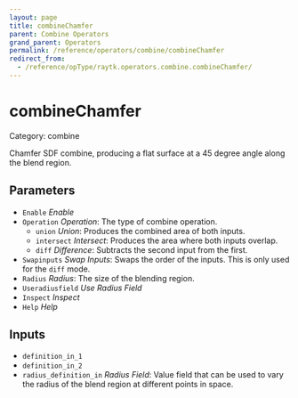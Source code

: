 ```yaml
---
layout: page
title: combineChamfer
parent: Combine Operators
grand_parent: Operators
permalink: /reference/operators/combine/combineChamfer
redirect_from:
  - /reference/opType/raytk.operators.combine.combineChamfer/
---
```


# combineChamfer

Category: combine



Chamfer SDF combine, producing a flat surface at a 45 degree angle along the blend region.

## Parameters

* `Enable` *Enable*
* `Operation` *Operation*: The type of combine operation.
  * `union` *Union*: Produces the combined area of both inputs.
  * `intersect` *Intersect*: Produces the area where both inputs overlap.
  * `diff` *Difference*: Subtracts the second input from the first.
* `Swapinputs` *Swap Inputs*: Swaps the order of the inputs. This is only used for the `diff` mode.
* `Radius` *Radius*: The size of the blending region.
* `Useradiusfield` *Use Radius Field*
* `Inspect` *Inspect*
* `Help` *Help*

## Inputs

* `definition_in_1`
* `definition_in_2`
* `radius_definition_in` *Radius Field*: Value field that can be used to vary the radius of the blend region at different points in space.